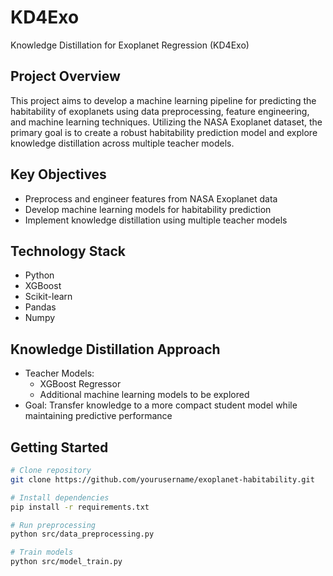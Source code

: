 # KD4Exo
Knowledge Distillation for Exoplanet Regression (KD4Exo)

## Project Overview

This project aims to develop a machine learning pipeline for predicting the habitability of exoplanets using data preprocessing, feature engineering, and machine learning techniques. Utilizing the NASA Exoplanet dataset, the primary goal is to create a robust habitability prediction model and explore knowledge distillation across multiple teacher models.

## Key Objectives

- Preprocess and engineer features from NASA Exoplanet data
- Develop machine learning models for habitability prediction
- Implement knowledge distillation using multiple teacher models

## Technology Stack

- Python
- XGBoost
- Scikit-learn
- Pandas
- Numpy

## Knowledge Distillation Approach

- Teacher Models: 
  - XGBoost Regressor
  - Additional machine learning models to be explored
- Goal: Transfer knowledge to a more compact student model while maintaining predictive performance

## Getting Started

```bash
# Clone repository
git clone https://github.com/yourusername/exoplanet-habitability.git

# Install dependencies
pip install -r requirements.txt

# Run preprocessing
python src/data_preprocessing.py

# Train models
python src/model_train.py
```
